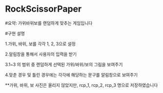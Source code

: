 # RockScissorPaper

#요약: 가위바위보를 랜덤하게 맞추는 게임입니다


#구현 설명

1.가위, 바위, 보를 각각 1, 2, 3으로 설정

2.알림창을 통해서 사용자의 입력을 받기

3.1~3 의 범위 중 랜덤하게 선택된 가위/바위/보의 그림을 보여주기

4.맞춘 경우 및 틀린 경우에는 각각에 해당하는 문구를 알림창으로 보여주기

**가위, 바위, 보 사진은 올리지 않았지만, rcp_1, rcp_2, rcp_3 명으로 저장하였습니다
